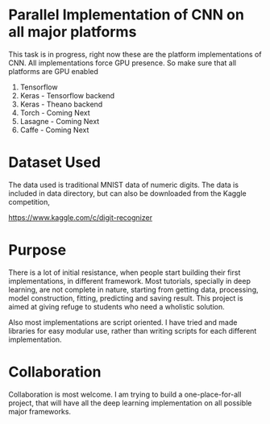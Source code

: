 # Parallel Implementation of CNN on all major platforms
This task is in progress, right now these are the platform implementations of CNN. All implementations force GPU presence. So make sure that all platforms are GPU enabled

1. Tensorflow
2. Keras - Tensorflow backend
3. Keras - Theano backend 
4. Torch - Coming Next 
5. Lasagne - Coming Next 
6. Caffe - Coming Next 

# Dataset Used
The data used is traditional MNIST data of numeric digits. The data is included in data directory, but can also be downloaded from the Kaggle competition, 

https://www.kaggle.com/c/digit-recognizer

# Purpose
There is a lot of initial resistance, when people start building their first implementations, in different framework. Most tutorials, specially in deep learning, are not complete in nature, starting from getting data, processing, model construction, fitting, predicting and saving result. This project is aimed at giving refuge to students who need a wholistic solution.

Also most implementations are script oriented. I have tried and made libraries for easy modular use, rather than writing scripts for each different implementation. 

# Collaboration
Collaboration is most welcome. I am trying to build a one-place-for-all project, that will have all the deep learning implementation on all possible major frameworks. 

